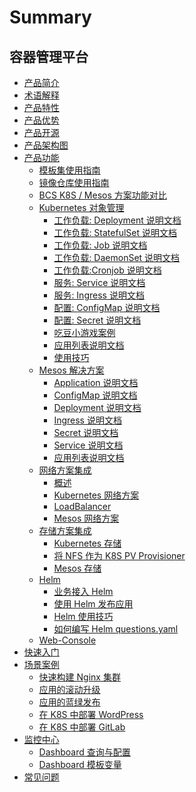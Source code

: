 # Summary

## 容器管理平台
* [产品简介](Introduction/README.md)
* [术语解释](Concepts/Concepts_Terminology.md)
* [产品特性](Function/features.md)
* [产品优势](Function/superiority.md)
* [产品开源](Function/opensource.md)
* [产品架构图](Architecture/Architecture.md)
* [产品功能]()
    * [模板集使用指南](Function/TemplateIntroduce.md)
    * [镜像仓库使用指南](Function/HarborGuide.md)
    * [BCS K8S / Mesos 方案功能对比](Function/K8S_Mesos_compare.md)
    * [Kubernetes 对象管理]()
        * [工作负载: Deployment 说明文档](Function/k8s/workload/deployment.md)
        * [工作负载: StatefulSet 说明文档](Function/k8s/workload/statefulset.md)
        * [工作负载: Job 说明文档](Function/k8s/workload/job.md)
        * [工作负载: DaemonSet 说明文档](Function/k8s/workload/daemonset.md)
        * [工作负载:Cronjob 说明文档](Function/k8s/workload/cronjob.md)
        * [服务: Service 说明文档](Function/k8s/service/service.md)
        * [服务: Ingress 说明文档](Function/k8s/service/ingress.md)
        * [配置: ConfigMap 说明文档](Function/k8s/config/configmap.md)
        * [配置: Secret 说明文档](Function/k8s/config/secret.md)
        * [吃豆小游戏案例](Function/k8s/RumpetrollDoc.md)
        * [应用列表说明文档](Function/k8s/ApplicationDoc.md)
        * [使用技巧](Function/k8s/Skills.md)
    * [Mesos 解决方案]()
        * [Application 说明文档](Function/mesos/application.md)
        * [ConfigMap 说明文档](Function/mesos/configmap.md)
        * [Deployment 说明文档](Function/mesos/deployment.md)
        * [Ingress 说明文档](Function/mesos/ingress.md)
        * [Secret 说明文档](Function/mesos/secret.md)
        * [Service 说明文档](Function/mesos/service.md)
        * [应用列表说明文档](Function/mesos/ApplicationDoc.md)
    * [网络方案集成]()
        * [概述](Function/NetworkSolution/README.md)
        * [Kubernetes 网络方案](Function/NetworkSolution/k8s/kubernetes.md)
        * [LoadBalancer](Function/NetworkSolution/k8s/LoadBalancer.md)
        * [Mesos 网络方案](Function/NetworkSolution/mesos.md)
    * [存储方案集成]()
        * [Kubernetes 存储](Function/StorageSolution/kubernetes.md)
        * [将 NFS 作为 K8S PV Provisioner](Function/StorageSolution/K8s_NFS_Client_Provisioner.md)
        * [Mesos 存储](Function/StorageSolution/mesos.md)
    * [Helm]()
        * [业务接入 Helm](Function/helm/ServiceAccess.md)
        * [使用 Helm 发布应用](Function/helm/Release.md)
        * [Helm 使用技巧](Function/helm/Skills.md)
        * [如何编写 Helm questions.yaml](Function/helm/WriteQuestionsYaml.md)
    * [Web-Console](Function/web_console/Description.md)
* [快速入门](QuickStart/QuickStart.md)
* [场景案例]()
    * [快速构建 Nginx 集群](Scenes/Bcs_deploy_nginx_cluster.md)
    * [应用的滚动升级](Scenes/Bcs_app_Rolling_Update_Deployment.md)
    * [应用的蓝绿发布](Scenes/Bcs_blue_green_deployment.md)
    * [在 K8S 中部署 WordPress](Scenes/Deploy_wordpress.md)
    * [在 K8S 中部署 GitLab](Scenes/Deploy_gitlab_ce.md)
* [监控中心]()
    * [Dashboard 查询与配置](monitor/Dashboard/DashboardSearch.md)
    * [Dashboard 模板变量](monitor/Dashboard/DashboardTemplate.md)
* [常见问题](FAQ/faq.md)
